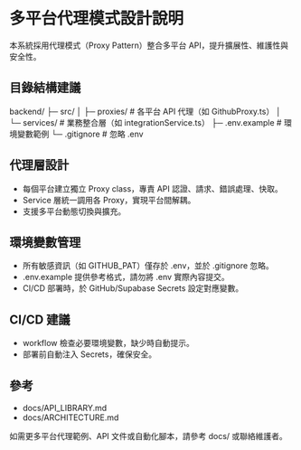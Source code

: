 # 多平台代理模式設計說明

本系統採用代理模式（Proxy Pattern）整合多平台 API，提升擴展性、維護性與安全性。

## 目錄結構建議

backend/
  ├─ src/
  │    ├─ proxies/           # 各平台 API 代理（如 GithubProxy.ts）
  │    └─ services/          # 業務整合層（如 integrationService.ts）
  ├─ .env.example            # 環境變數範例
  └─ .gitignore              # 忽略 .env

## 代理層設計
- 每個平台建立獨立 Proxy class，專責 API 認證、請求、錯誤處理、快取。
- Service 層統一調用各 Proxy，實現平台間解耦。
- 支援多平台動態切換與擴充。

## 環境變數管理
- 所有敏感資訊（如 GITHUB_PAT）僅存於 .env，並於 .gitignore 忽略。
- .env.example 提供參考格式，請勿將 .env 實際內容提交。
- CI/CD 部署時，於 GitHub/Supabase Secrets 設定對應變數。

## CI/CD 建議
- workflow 檢查必要環境變數，缺少時自動提示。
- 部署前自動注入 Secrets，確保安全。

## 參考
- docs/API_LIBRARY.md
- docs/ARCHITECTURE.md

如需更多平台代理範例、API 文件或自動化腳本，請參考 docs/ 或聯絡維護者。
